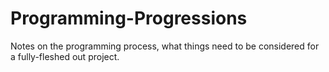 # Programming-Progressions
Notes on the programming process, what things need to be considered for a fully-fleshed out project.

